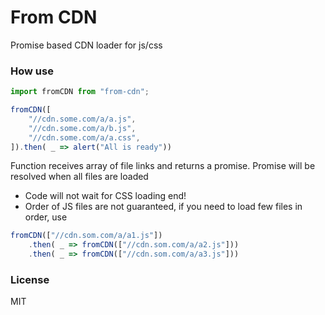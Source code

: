 From CDN
=========

Promise based CDN loader for js/css

### How use

```js
import fromCDN from "from-cdn";

fromCDN([
	"//cdn.some.com/a/a.js",
	"//cdn.some.com/a/b.js",
	"//cdn.some.com/a/a.css",
]).then( _ => alert("All is ready"))

```

Function receives array of file links and returns a promise.
Promise will be resolved when all files are loaded 

- Code will not wait for CSS loading end!
- Order of JS files are not guaranteed, if you need to load few files in order, use

```js
fromCDN(["//cdn.som.com/a/a1.js"])
	.then( _ => fromCDN(["//cdn.som.com/a/a2.js"]))
	.then( _ => fromCDN(["//cdn.som.com/a/a3.js"]))
```

### License 

MIT